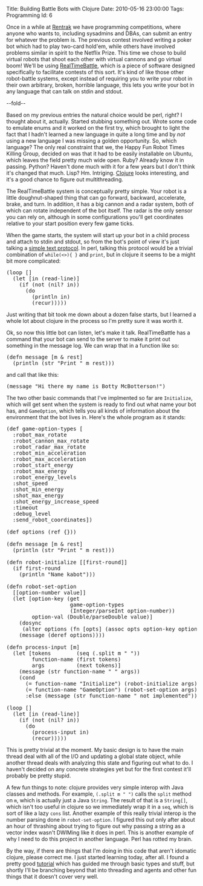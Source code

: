 Title: Building Battle Bots with Clojure
Date:  2010-05-16 23:00:00
Tags:  Programming
Id:    6

Once in a while at [Rentrak][] we have programming competitions, where anyone who wants to, including sysadmins and DBAs, can submit an entry for whatever the problem is. The previous contest involved writing a poker bot which had to play two-card hold'em, while others have involved problems similar in spirit to the Netflix Prize. This time we chose to build virtual robots that shoot each other with virtual cannons and go virtual boom! We'll be using [RealTimeBattle][], which is a piece of software designed specifically to facilitate contests of this sort. It's kind of like those other robot-battle systems, except instead of requiring you to write your robot in their own arbitrary, broken, horrible language, this lets you write your bot in any language that can talk on stdin and stdout.

--fold--

Based on my previous entries the natural choice would be perl, right? I thought about it, actually. Started stubbing something out. Wrote some code to emulate enums and it worked on the first try, which brought to light the fact that I hadn't learned a new language in quite a long time and by *not* using a new language I was missing a golden opportunity. So, which language? The only real constraint that we, the Happy Fun Robot Times Killing Group, decided on was that it had to be easily installable on Ubuntu, which leaves the field pretty much wide open. Ruby? Already know it in passing. Python? Haven't done much with it for a few years but I don't think it's changed that much. Lisp? Hm. Intriging. [Clojure][] looks interesting, and it's a good chance to figure out multithreading.

The RealTimeBattle system is conceptually pretty simple. Your robot is a little doughnut-shaped thing that can go forward, backward, accelerate, brake, and turn. In addition, it has a big cannon and a radar system, both of which can rotate independent of the bot itself. The radar is the only sensor you can rely on, although in some configurations you'll get coordinates relative to your start position every few game ticks.

When the game starts, the system will start up your bot in a child process and attach to stdin and stdout, so from the bot's point of view it's just talking a [simple text protocol][bot_construction]. In perl, talking this protocol would be a trivial combination of `while(<>){ }` and `print`, but in clojure it seems to be a might bit more complicated:

<pre>
(loop []
  (let [in (read-line)]
    (if (not (nil? in))
      (do
        (println in)
        (recur)))))
</pre>

Just writing that bit took me down about a dozen false starts, but I learned a whole lot about clojure in the process so I'm pretty sure it was worth it.

Ok, so now this little bot can listen, let's make it talk. RealTimeBattle has a command that your bot can send to the server to make it print out something in the message log. We can wrap that in a function like so:

<pre>
(defn message [m & rest]
  (println (str "Print " m rest)))
</pre>

and call that like this:

<pre>
(message "Hi there my name is Botty McBotterson!")
</pre>

The two other basic commands that I've implmented so far are `Initialize`, which will get sent when the system is ready to find out what name your bot has, and `GameOption`, which tells you all kinds of information about the environment that the bot lives in. Here's the whole program as it stands:

<pre>
(def game-option-types [
  :robot_max_rotate
  :robot_cannon_max_rotate
  :robot_radar_max_rotate
  :robot_min_acceleration
  :robot_max_acceleration
  :robot_start_energy
  :robot_max_energy
  :robot_energy_levels
  :shot_speed
  :shot_min_energy
  :shot_max_energy
  :shot_energy_increase_speed
  :timeout
  :debug_level
  :send_robot_coordinates])

(def options (ref {}))

(defn message [m & rest]
  (println (str "Print " m rest)))

(defn robot-initialize [[first-round]]
  (if first-round
    (println "Name kabot")))

(defn robot-set-option
  [[option-number value]]
  (let [option-key (get
                    game-option-types
                    (Integer/parseInt option-number))
        option-val (Double/parseDouble value)]
    (dosync
     (alter options (fn [opts] (assoc opts option-key option-val))))
    (message (deref options))))
   
(defn process-input [m]
  (let [tokens        (seq (.split m " "))
        function-name (first tokens)
        args          (next tokens)]
    (message (str function-name " " args))
    (cond
      (= function-name "Initialize") (robot-initialize args)
      (= function-name "GameOption") (robot-set-option args)
      :else (message (str function-name " not implemented")))))

(loop []
  (let [in (read-line)]
    (if (not (nil? in))
      (do
        (process-input in)
        (recur)))))
</pre>

This is pretty trivial at the moment. My basic design is to have the main thread deal with all of the I/O and updating a global state object, while another thread deals with analyzing this state and figuring out what to do. I haven't decided on any concrete strategies yet but for the first contest it'll probably be pretty stupid. 

A few fun things to note: clojure provides very simple interop with Java classes and methods. For example, `(.split m " ")` calls the `split` method on `m`, which is actually just a Java `String`. The result of that is a `String[]`, which isn't too useful in clojure so we immediately wrap it in a `seq`, which is sort of like a lazy `cons` list. Another example of this really trivial interop is the number parsing done in `robot-set-option`. I figured this out only after about an hour of thrashing about trying to figure out why passing a string as a vector index wasn't DWIMing like it does in perl. This is another example of why I need to do this project in another language. Perl has rotted my brain.

By the way, if there are things that I'm doing in this code that aren't idomatic clojure, please correct me. I just started learning today, after all. I found a pretty good [tutorial][] which has guided me through basic types and stuff, but shortly I'll be branching beyond that into threading and agents and other fun things that it doesn't cover very well.

[Rentrak]:          http://www.rentrak.com
[RealTimeBattle]:   http://realtimebattle.sourceforge.net/
[Clojure]:          http://clojure.org/
[bot_construction]: http://realtimebattle.sourceforge.net/Documentation/RealTimeBattle-4.html
[tutorial]:         http://java.ociweb.com/mark/clojure/article.html
